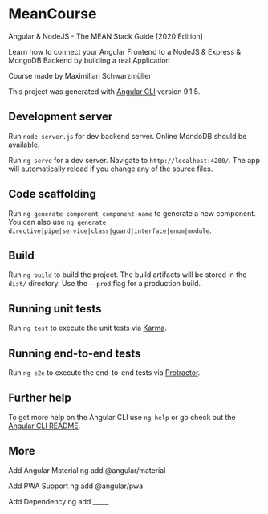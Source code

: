 # MeanCourse

Angular & NodeJS - The MEAN Stack Guide [2020 Edition]

Learn how to connect your Angular Frontend to a NodeJS & Express & MongoDB Backend by building a real Application

Course made by Maximilian Schwarzmüller

This project was generated with [Angular CLI](https://github.com/angular/angular-cli) version 9.1.5.

## Development server

Run `node server.js` for dev backend server. Online MondoDB should be available.

Run `ng serve` for a dev server. Navigate to `http://localhost:4200/`. The app will automatically reload if you change any of the source files.

## Code scaffolding

Run `ng generate component component-name` to generate a new component. You can also use `ng generate directive|pipe|service|class|guard|interface|enum|module`.

## Build

Run `ng build` to build the project. The build artifacts will be stored in the `dist/` directory. Use the `--prod` flag for a production build.

## Running unit tests

Run `ng test` to execute the unit tests via [Karma](https://karma-runner.github.io).

## Running end-to-end tests

Run `ng e2e` to execute the end-to-end tests via [Protractor](http://www.protractortest.org/).

## Further help

To get more help on the Angular CLI use `ng help` or go check out the [Angular CLI README](https://github.com/angular/angular-cli/blob/master/README.md).

## More

Add Angular Material ng add @angular/material

Add PWA Support ng add @angular/pwa

Add Dependency ng add _____
